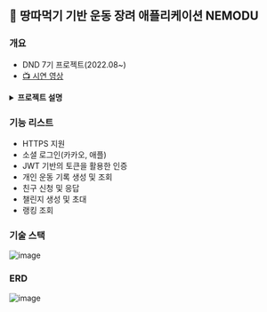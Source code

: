 ## 🏃 땅따먹기 기반 운동 장려 애플리케이션 NEMODU

### 개요
- DND 7기 프로젝트(2022.08~)  
- <a href="https://www.youtube.com/watch?v=gFkrgJt2ttQ">📺 시연 영상</a>  

<details>
    <summary><b>프로젝트 설명</b></summary>
<div markdown="1">

![image](https://user-images.githubusercontent.com/77626299/214999568-443dee1f-1ee5-44b4-9197-7faf89205946.png)  
![02](https://user-images.githubusercontent.com/77626299/214999579-4b63111b-4499-49f7-8333-6234f7d29dfc.png)  
![03](https://user-images.githubusercontent.com/77626299/214999588-81f4a98a-b9de-4dd2-90c1-46d424ee023a.png)
![04](https://user-images.githubusercontent.com/77626299/214999593-573763f0-e909-4a61-be2c-0ed87de86487.png)
![05](https://user-images.githubusercontent.com/77626299/214999597-60b1b02e-ac02-4222-a1a3-17eaa3d79927.png)
![06](https://user-images.githubusercontent.com/77626299/214999603-a8eb2ac1-e386-4c36-9e1c-69cda2a01a92.png)
![07](https://user-images.githubusercontent.com/77626299/214999607-b7b9dab9-5ffb-47d0-8696-a8003b451965.png)
![08](https://user-images.githubusercontent.com/77626299/214999612-3164bde3-4d81-4c14-813a-e2655c8a24e9.png)
![09](https://user-images.githubusercontent.com/77626299/214999620-7787e545-bcfc-4fd1-b192-d4498d502b0e.png)
![10](https://user-images.githubusercontent.com/77626299/214999626-562bbcb8-68af-4bca-93de-f0bb87bb7099.png)
![11](https://user-images.githubusercontent.com/77626299/214999639-29f5133f-1d77-4623-99cf-820ed9ab1281.png)
![12](https://user-images.githubusercontent.com/77626299/214999647-d7297159-55ae-4a0d-824e-a49dc016da4c.png)
![13](https://user-images.githubusercontent.com/77626299/214999669-333973af-5620-4637-bac5-dc322efe8f4c.png)
    </div>
</details>

### 기능 리스트
- HTTPS 지원
- 소셜 로그인(카카오, 애플)
- JWT 기반의 토큰을 활용한 인증
- 개인 운동 기록 생성 및 조회
- 친구 신청 및 응답
- 챌린지 생성 및 초대
- 랭킹 조회

### 기술 스택
![image](https://user-images.githubusercontent.com/77626299/214998643-ebc1518f-6689-4664-82a9-c7fed60afe82.png)

### ERD
![image](https://user-images.githubusercontent.com/77626299/214998367-c8f2861a-52a9-45c8-9970-c17a9b98b505.png)
